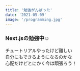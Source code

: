 ```yaml
---
title: '勉強がんばった'
date: '2021-05-09'
image: '/programming.jpg'
---
```


### Next.jsの勉強中☺️  

チュートリアルやったけど難しい  
自分にもできるようになるのかな  
心配だけどとにかく今は頑張ろう！  